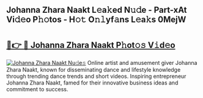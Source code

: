 ## Johanna Zhara Naakt L𝚎a𝚔ed N𝚞𝚍e - Part-xAt Vi𝚍𝚎o P𝚑𝚘tos - H𝚘𝚝 O𝚗𝚕yf𝚊ns L𝚎a𝚔s 0MejW

# <h2><a href="http://kf54d0.oniu.top/?m=Johanna+Zhara+Naakt">🔗👉 🔴 Johanna Zhara Naakt P𝚑ot𝚘𝚜 V𝚒d𝚎o</a></h2>

[![Johanna Zhara Naakt Nu𝚍e𝚜](https://i.imgur.com/0qMVB7G.gif)](http://kf54d0.oniu.top/?m=Johanna+Zhara+Naakt)
Online artist and amusement giver Johanna Zhara Naakt, known for disseminating dance and lifestyle knowledge through trending dance trends and short videos. Inspiring entrepreneur Johanna Zhara Naakt, famed for their innovative business ideas and commitment to success.  
